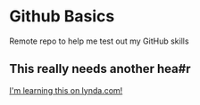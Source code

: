 # Github Basics
Remote repo to help me test out my GitHub skills
## This really needs another hea#r
[I'm learning this on lynda.com!](http://www.lynda.com)
